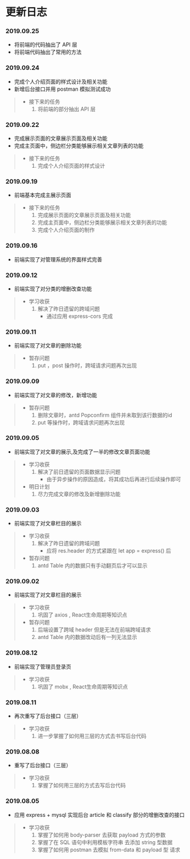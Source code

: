 # 更新日志

### 2019.09.25
- 将前端的代码抽出了 API 层
- 将前端代码抽出了常用的方法

### 2019.09.24
- 完成个人介绍页面的样式设计及相关功能
- 新增后台接口并用 postman 模拟测试成功
> - 接下来的任务
>     1. 将前端的部分抽出 API 层

### 2019.09.22
- 完成展示页面的文章展示页面及相关功能
- 完成主页面中，侧边栏分类能够展示相关文章列表的功能
> - 接下来的任务
>     1. 完成个人介绍页面的样式设计

### 2019.09.19
- 前端基本完成主展示页面
> - 接下来的任务
>     1. 完成展示页面的文章展示页面及相关功能
>     2. 完成主页面中，侧边栏分类能够展示相关文章列表的功能
>     3. 完成个人介绍页面的制作

### 2019.09.16
- 前端实现了对管理系统的界面样式完善

### 2019.09.12
- 前端实现了对分类的增删改查功能
> - 学习收获
>     1. 解决了昨日遗留的跨域问题
>           - 通过应用 express-cors 完成

### 2019.09.11
- 前端实现了对文章的删除功能
> - 暂存问题
>     1. put ，post 操作时，跨域请求问题再次出现

### 2019.09.09
- 前端实现了对文章的修改，新增功能
> - 暂存问题
>     1. 删除文章时，antd Popconfirm 组件并未取到该行数据的id
>     2. put 等操作时，跨域请求问题再次出现

### 2019.09.05
- 前端实现了对文章的展示,及完成了一半的修改文章页面功能
> - 学习收获
>     1. 解决了前日遗留的页面数据显示问题
>           - 由于异步操作的原因造成，将其成功后再进行后续操作即可
> - 明日计划
>     1. 尽力完成文章的修改及新增删除功能

### 2019.09.03
- 前端实现了对文章栏目的展示
> - 学习收获
>     1. 解决了昨日遗留的跨域问题
>           - 应将 res.header 的方式紧跟在 let app = express() 后
> - 暂存问题
>     1. antd Table 内的数据只有手动翻页后才可以显示

### 2019.09.02
- 前端实现了对文章栏目的展示
> - 学习收获
>     1. 巩固了 axios , React生命周期等知识点
> - 暂存问题
>     1. 后端设置了跨域 header 但是无法在前端跨域请求
>     2. antd Table 内的数据改动后有一列无法显示

### 2019.08.12
- 前端实现了管理员登录页
> - 学习收获
>     1. 巩固了 mobx , React生命周期等知识点


### 2019.08.11
- 再次重写了后台接口（三层）
> - 学习收获
>     1. 进一步掌握了如何用三层的方式去书写后台代码

### 2019.08.08
- 重写了后台接口（三层）
> - 学习收获
>     1. 掌握了如何用三层的方式去写后台代码

### 2019.08.05
- 应用 express + mysql 实现后台 article 和 classify 部分的增删改查的接口
> - 学习收获
>     1. 掌握了如何用 body-parser 去获取 payload 方式的参数
>     2. 掌握了在 SQL 语句中利用模板字符串 去添加 string 型数据
>     3. 掌握了如何用 postman 去模拟 from-data 和 payload 型 请求



